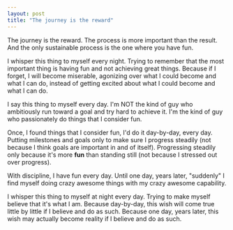 ```yaml
---
layout: post
title: "The journey is the reward"
---
```


The journey is the reward. The process is more important than the result. And the only sustainable process is the one where you have fun.

I whisper this thing to myself every night. Trying to remember that the most important thing is having fun and not achieving great things. Because if I forget, I will become miserable, agonizing over what I could become and what I can do, instead of getting excited about what I could become and what I can do.

I say this thing to myself every day. I'm NOT the kind of guy who ambitiously run toward a goal and try hard to achieve it. I'm the kind of guy who passionately do things that I consider fun. 

Once, I found things that I consider fun, I'd do it day-by-day, every day. Putting milestones and goals only to make sure I progress steadily (not because I think goals are important in and of itself). Progressing steadily only because it's more **fun** than standing still (not because I stressed out over progress).

With discipline, I have fun every day. Until one day, years later, "suddenly" I find myself doing crazy awesome things with my crazy awesome capability.

I whisper this thing to myself at night every day. Trying to make myself believe that it's what I am. Because day-by-day, this wish will come true little by little if I believe and do as such. Because one day, years later, this wish may actually become reality if I believe and do as such.

